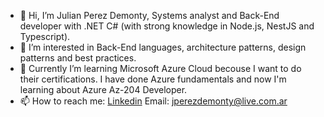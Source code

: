 - 👋 Hi, I’m Julian Perez Demonty, Systems analyst and Back-End developer with .NET C# (with strong knowledge in Node.js, NestJS and Typescript).
- 👀 I’m interested in Back-End languages, architecture patterns, design patterns and  best practices.
- 🌱 Currently I’m learning Microsoft Azure Cloud becouse I want to do their certifications. I have done Azure fundamentals and now I'm learning about Azure Az-204 Developer.
- 📫 How to reach me: [Linkedin](https://www.linkedin.com/in/%F0%9F%92%8Ejulian-perez-demonty-230151191/)  Email: jperezdemonty@live.com.ar

<!---
JperezD10/JperezD10 is a ✨ special ✨ repository because its `README.md` (this file) appears on your GitHub profile.
You can click the Preview link to take a look at your changes.
--->
